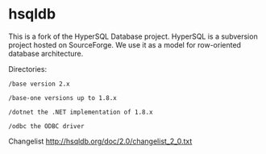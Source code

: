 # hsqldb
This is a fork of the HyperSQL Database project. HyperSQL is a subversion project hosted on SourceForge. We use it as a model for row-oriented database architecture.

Directories:

    /base version 2.x

    /base-one versions up to 1.8.x

    /dotnet the .NET implementation of 1.8.x

    /odbc the ODBC driver


Changelist http://hsqldb.org/doc/2.0/changelist_2_0.txt
